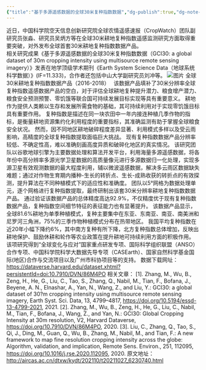 ```yaml
---
{"title":"基于多源遥感数据的全球30米复种指数数据","dg-publish":true,"dg-note-icon":"stone","dg-path":"🌳 Major/Geography/Data/基于多源遥感数据的全球30米复种指数数据.md","permalink":"/🌳 Major/Geography/Data/基于多源遥感数据的全球30米复种指数数据/","dgPassFrontmatter":true,"noteIcon":"stone","created":"2024-07-04T13:45:17.000+08:00","updated":"2024-11-05T23:56:13.334+08:00"}
---
```


近日，中国科学院空天信息创新研究院全球农情遥感速报（CropWatch）团队副研究员张淼、研究员吴炳方等在全球30米耕地复种指数遥感监测研究方面取得重要突破，对外发布全球首套30米耕地复种指数数据产品。  
相关研究成果《基于多源遥感数据的全球30米复种指数数据（GCI30: a global dataset of 30m cropping intensity using multisource remote sensing imagery）》发表在地学顶级学术期刊《Earth System Science Data（地球系统科学数据）》(IF=11.333)，合作者还包括中山大学副研究员刘冲等。
![图片](https://mmbiz.qpic.cn/mmbiz_jpg/tCoicJSjRDSDOEksme1It4GxaHKzh283Lxwwyfl3FYnt2SXNNGz2IlKK4y8dOZld9E54OWnIGkA61xA7dyz92gA/640?wx_fmt=jpeg&wxfrom=13&tp=wxpic)
全球30米耕地复种指数数据产品（2016-2018）　
该数据产品填补了30米分辨率全球复种指数遥感数据产品的空白，对于评估全球耕地复种提升潜力、粮食增产潜力、粮食安全预测预警、零饥饿等联合国可持续发展目标实现等具有重要意义。
耕地作为提供人类赖以生存和发展所需食物的基础，其可持续利用对于实现零饥饿目标具有重要作用。
复种指数是描述在同一块农田中一年内接连种植几季作物的指标，是衡量耕地资源集约化利用程度的重要指标，其准确监测有助于掌握全球粮食安全状况。
然而，因不同地区耕地破碎程度差异显著、利用模式多样以及受云雨影响，高精度的全球复种指数提取面临巨大挑战。
现有复种指数数据产品分辨率较低、不确定性高，难以准确刻画高度异质和破碎化地区的真实情况。
该研究团队以谷歌地球引擎为主要数据处理和算法开发平台，利用海量多源遥感数据，将各年份中高分辨率多源光学卫星数据的高质量像元进行多源数据归一化处理，实现多源卫星有效观测数据的最大程度利用，辅以微波遥感数据，解决多云雨区数据缺失难题；通过对作物生育期内播种-生长的转折点、生长-成熟收获的转折点的有效探测，提升算法在不同种植模式下的适应性和准确度。
团队以5°网格为数据处理单元，逐个网格进行复种指数提取，最终研制出该套30米分辨率耕地复种指数数据产品。
通过验证该数据产品的总体精度高达92.9%，不仅精度优于现有复种指数数据产品，复种指数空间细节特征的表征能力也有显著提升。
该数据产品显示，全球81.6%耕地为单季种植模式，复种主要集中在东亚、东南亚、南亚、南美洲和尼罗河三角洲，75%的三季作物种植模式分布在热带地区。
我国平均复种指数在近20年小幅下降约6%，其中南方复种有所下降，北方复种指数总体增加，反映出耕地保护、鼓励休耕和轮作等农业政策在提升耕地可持续利用方面的积极作用。
该项研究得到“全球变化与应对”国家重点研发专项、国际科学组织联盟（ANSO）合作专项、中国科学院科学大数据先导专项（CASEarth）、国家自然科学基金国际(地区)合作与交流项目以及广州市科协项目等的支持。
数据下载网址：
https://dataverse.harvard.edu/dataset.xhtml?persistentId=doi:10.7910/DVN/86M4PO
相关文章：
[1]. Zhang, M., Wu, B., Zeng, H., He, G., Liu, C., Tao, S., Zhang, Q., Nabil, M., Tian, F., Bofana, J., Beyene, A. N., Elnashar, A., Yan, N., Wang, Z., and Liu, Y.: GCI30: a global dataset of 30?m cropping intensity using multisource remote sensing imagery, Earth Syst. Sci. Data, 13, 4799–4817, https://doi.org/10.5194/essd-13-4799-2021, 2021.
[2]. Zhang, M., Wu, B., Zeng, H., He, G., Liu, C., Nabil, M., Tian, F., Bofana, J., Wang, Z., and Yan, N.: GCI30: Global Cropping Intensity at 30m resolution, V2, Harvard Dataverse, https://doi.org/10.7910/DVN/86M4PO, 2020.
[3]. Liu, C., Zhang, Q., Tao, S., Qi, J., Ding, M., Guan, Q., Wu, B., Zhang, M., Nabil, M., and Tian, F.: A new framework to map fine resolution cropping intensity across the globe: Algorithm, validation, and implication, Remote Sens. Environ., 251, 112095, https://doi.org/10.1016/j.rse.2020.112095, 2020.
原文地址：http://aircas.ac.cn/dtxw/kydt/202110/t20211027_6230740.html